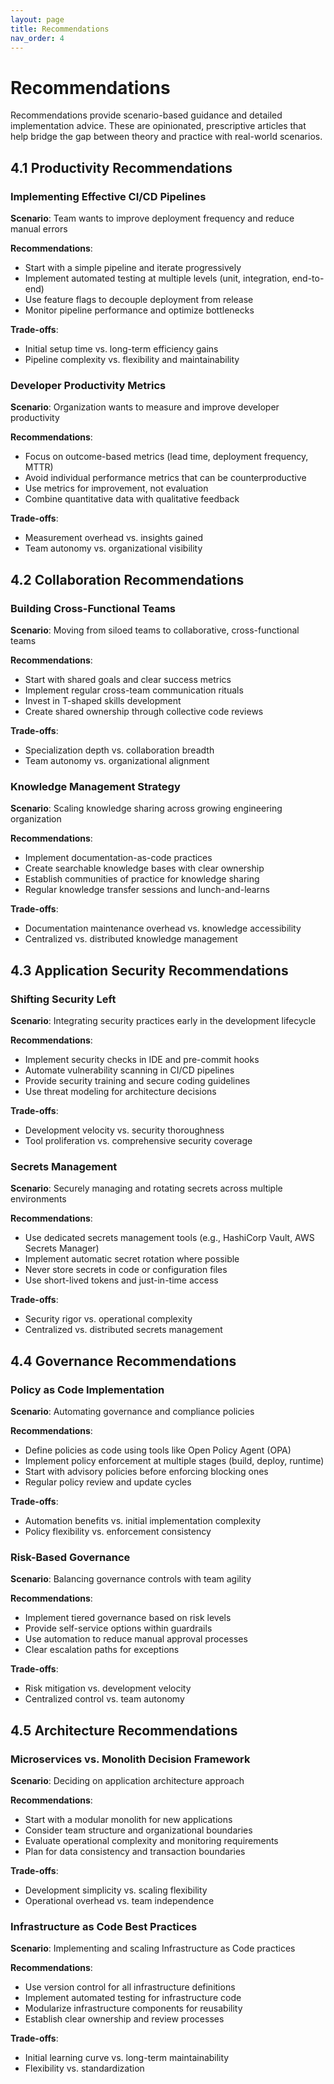 ```yaml
---
layout: page
title: Recommendations
nav_order: 4
---
```


# Recommendations

Recommendations provide scenario-based guidance and detailed implementation advice. These are opinionated, prescriptive articles that help bridge the gap between theory and practice with real-world scenarios.

## 4.1 Productivity Recommendations

### Implementing Effective CI/CD Pipelines
**Scenario**: Team wants to improve deployment frequency and reduce manual errors

**Recommendations**:
- Start with a simple pipeline and iterate progressively
- Implement automated testing at multiple levels (unit, integration, end-to-end)
- Use feature flags to decouple deployment from release
- Monitor pipeline performance and optimize bottlenecks

**Trade-offs**:
- Initial setup time vs. long-term efficiency gains
- Pipeline complexity vs. flexibility and maintainability

### Developer Productivity Metrics
**Scenario**: Organization wants to measure and improve developer productivity

**Recommendations**:
- Focus on outcome-based metrics (lead time, deployment frequency, MTTR)
- Avoid individual performance metrics that can be counterproductive
- Use metrics for improvement, not evaluation
- Combine quantitative data with qualitative feedback

**Trade-offs**:
- Measurement overhead vs. insights gained
- Team autonomy vs. organizational visibility

## 4.2 Collaboration Recommendations

### Building Cross-Functional Teams
**Scenario**: Moving from siloed teams to collaborative, cross-functional teams

**Recommendations**:
- Start with shared goals and clear success metrics
- Implement regular cross-team communication rituals
- Invest in T-shaped skills development
- Create shared ownership through collective code reviews

**Trade-offs**:
- Specialization depth vs. collaboration breadth
- Team autonomy vs. organizational alignment

### Knowledge Management Strategy
**Scenario**: Scaling knowledge sharing across growing engineering organization

**Recommendations**:
- Implement documentation-as-code practices
- Create searchable knowledge bases with clear ownership
- Establish communities of practice for knowledge sharing
- Regular knowledge transfer sessions and lunch-and-learns

**Trade-offs**:
- Documentation maintenance overhead vs. knowledge accessibility
- Centralized vs. distributed knowledge management

## 4.3 Application Security Recommendations

### Shifting Security Left
**Scenario**: Integrating security practices early in the development lifecycle

**Recommendations**:
- Implement security checks in IDE and pre-commit hooks
- Automate vulnerability scanning in CI/CD pipelines
- Provide security training and secure coding guidelines
- Use threat modeling for architecture decisions

**Trade-offs**:
- Development velocity vs. security thoroughness
- Tool proliferation vs. comprehensive security coverage

### Secrets Management
**Scenario**: Securely managing and rotating secrets across multiple environments

**Recommendations**:
- Use dedicated secrets management tools (e.g., HashiCorp Vault, AWS Secrets Manager)
- Implement automatic secret rotation where possible
- Never store secrets in code or configuration files
- Use short-lived tokens and just-in-time access

**Trade-offs**:
- Security rigor vs. operational complexity
- Centralized vs. distributed secrets management

## 4.4 Governance Recommendations

### Policy as Code Implementation
**Scenario**: Automating governance and compliance policies

**Recommendations**:
- Define policies as code using tools like Open Policy Agent (OPA)
- Implement policy enforcement at multiple stages (build, deploy, runtime)
- Start with advisory policies before enforcing blocking ones
- Regular policy review and update cycles

**Trade-offs**:
- Automation benefits vs. initial implementation complexity
- Policy flexibility vs. enforcement consistency

### Risk-Based Governance
**Scenario**: Balancing governance controls with team agility

**Recommendations**:
- Implement tiered governance based on risk levels
- Provide self-service options within guardrails
- Use automation to reduce manual approval processes
- Clear escalation paths for exceptions

**Trade-offs**:
- Risk mitigation vs. development velocity
- Centralized control vs. team autonomy

## 4.5 Architecture Recommendations

### Microservices vs. Monolith Decision Framework
**Scenario**: Deciding on application architecture approach

**Recommendations**:
- Start with a modular monolith for new applications
- Consider team structure and organizational boundaries
- Evaluate operational complexity and monitoring requirements
- Plan for data consistency and transaction boundaries

**Trade-offs**:
- Development simplicity vs. scaling flexibility
- Operational overhead vs. team independence

### Infrastructure as Code Best Practices
**Scenario**: Implementing and scaling Infrastructure as Code practices

**Recommendations**:
- Use version control for all infrastructure definitions
- Implement automated testing for infrastructure code
- Modularize infrastructure components for reusability
- Establish clear ownership and review processes

**Trade-offs**:
- Initial learning curve vs. long-term maintainability
- Flexibility vs. standardization

